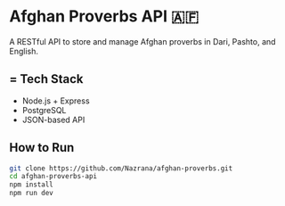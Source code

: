 # Afghan Proverbs API 🇦🇫

A RESTful API to store and manage Afghan proverbs in Dari, Pashto, and English.

## = Tech Stack
- Node.js + Express
- PostgreSQL
- JSON-based API

##  How to Run

```bash
git clone https://github.com/Nazrana/afghan-proverbs.git
cd afghan-proverbs-api
npm install
npm run dev
